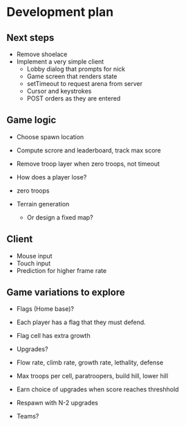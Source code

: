 # Development plan

## Next steps

* Remove shoelace
* Implement a very simple client
  * Lobby dialog that prompts for nick
  * Game screen that renders state
  * setTimeout to request arena from server
  * Cursor and keystrokes
  * POST orders as they are entered

## Game logic

* Choose spawn location
* Compute scrore and leaderboard, track max score
* Remove troop layer when zero troops, not timeout
* How does a player lose?
 * zero troops

* Terrain generation
  * Or design a fixed map?

## Client

* Mouse input
* Touch input
* Prediction for higher frame rate



## Game variations to explore

* Flags (Home base)?
 * Each player has a flag that they must defend.
 * Flag cell has extra growth

* Upgrades?
 * Flow rate, climb rate, growth rate, lethality, defense
 * Max troops per cell, paratroopers, build hill, lower hill
 * Earn choice of upgrades when score reaches threshhold
 * Respawn with N-2 upgrades

* Teams?

